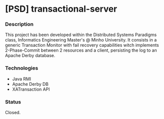 # [PSD] transactional-server

### Description

This project has been developed within the Distributed Systems Paradigms class, Informatics Engineering Master's @ Minho University. It consists in a generic Transaction Monitor with fail recovery capabilities witch implements 2-Phase-Commit between 2 resources and a client, persisting the log to an Apache Derby database.

### Technologies

* Java RMI
* Apache Derby DB
* XATransaction API

### Status

Closed.
